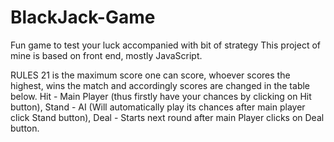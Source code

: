 # BlackJack-Game

Fun game to test your luck accompanied with bit of strategy
This project of mine is based on front end, mostly JavaScript.

RULES
21 is the maximum score one can score, whoever scores the highest, wins the match and accordingly scores are changed in the table below.
Hit - Main Player (thus firstly have your chances by clicking on Hit button),
Stand - AI (Will automatically play its chances after main player click Stand button),
Deal - Starts next round after main Player clicks on Deal button.
